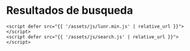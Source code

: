   <h1>Resultados de busqueda</h1>
  <ul id="search-results"></ul>


  
  <script>
    window.store = {
      {% for collection in site.collections %}
        {% assign name = collection.label %}
        {% assign name_url = name | replace: ' ','-' %}
        {% for entry in site.[name] %}
          "{{ entry.url | slugify }}": {
            "title": "{{ entry.title | xml_escape }}",
            "author": "{{ entry.author | xml_escape }}",
            "category": "{{ entry.category | xml_escape }}",
            "content": {{ entry.content | strip_html | truncatewords: 20| strip_newlines | jsonify }},
            "url": "{{site.baseurl}}{{ entry.url | xml_escape }}",
            "position": {{forloop}}
          }{% if forloop.last %} {%else%}, {% endif %}
        {% endfor %}
      {% endfor %}    
    };
    


console.log(window.store)
  </script>


   <!-- buscador -->
    <script defer src="{{ '/assets/js/lunr.min.js' | relative_url }}"></script>
    <script defer src="{{ '/assets/js/search.js' | relative_url }}"></script>
